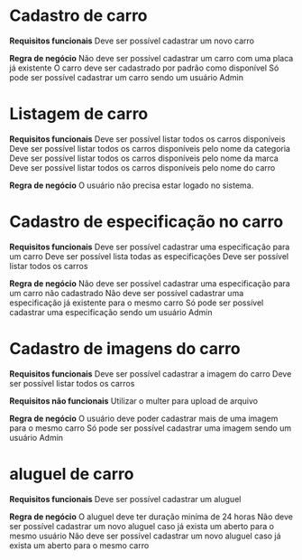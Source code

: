 # Cadastro de carro

**Requisitos funcionais**
Deve ser possível cadastrar um novo carro

**Regra de negócio**
Não deve ser possível cadastrar um carro com uma placa já existente
O carro deve ser cadastrado por padrão como disponível
Só pode ser possível cadastrar um carro sendo um usuário Admin

# Listagem de carro

**Requisitos funcionais**
Deve ser possível listar todos os carros disponíveis
Deve ser possível listar todos os carros disponíveis pelo nome da categoria
Deve ser possível listar todos os carros disponíveis pelo nome da marca
Deve ser possível listar todos os carros disponíveis pelo nome do carro

**Regra de negócio**
O usuário não precisa estar logado no sistema.

# Cadastro de especificação no carro

**Requisitos funcionais**
Deve ser possível cadastrar uma especificação para um carro
Deve ser possível lista todas as especificações
Deve ser possível listar todos os carros

**Regra de negócio**
Não deve ser possível cadastrar uma especificação para um carro não cadastrado
Não deve ser possível cadastrar uma especificação já existente para o mesmo carro
Só pode ser possível cadastrar uma especificação sendo um usuário Admin

# Cadastro de imagens do carro

**Requisitos funcionais**
Deve ser possível cadastrar a imagem do carro
Deve ser possível listar todos os carros

**Requisitos não funcionais**
Utilizar o multer para upload de arquivo

**Regra de negócio**
O usuário deve poder cadastrar mais de uma imagem para o mesmo carro
Só pode ser possível cadastrar uma imagem sendo um usuário Admin

# aluguel de carro

**Requisitos funcionais**
Deve ser possível cadastrar um aluguel

**Regra de negócio**
O aluguel deve ter duração miníma de 24 horas
Não deve ser possível cadastrar um novo aluguel caso já exista um aberto para o mesmo usuário
Não deve ser possível cadastrar um novo aluguel caso já exista um aberto para o mesmo carro
